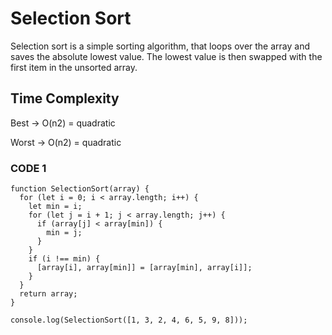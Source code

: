 # Selection Sort

Selection sort is a simple sorting algorithm, that loops over the array and saves the absolute lowest value. The lowest value is then swapped with the first item in the unsorted array.

## Time Complexity

Best -> O(n2) = quadratic

Worst -> O(n2) = quadratic

### CODE 1

```
function SelectionSort(array) {
  for (let i = 0; i < array.length; i++) {
    let min = i;
    for (let j = i + 1; j < array.length; j++) {
      if (array[j] < array[min]) {
        min = j;
      }
    }
    if (i !== min) {
      [array[i], array[min]] = [array[min], array[i]];
    }
  }
  return array;
}

console.log(SelectionSort([1, 3, 2, 4, 6, 5, 9, 8]));
```

